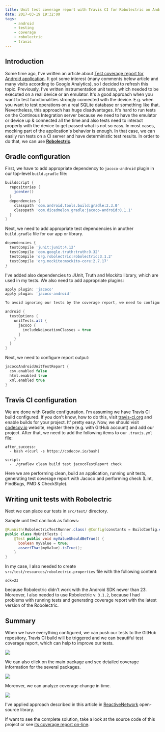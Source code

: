 ```yaml
---
title: Unit test coverage report with Travis CI for Robolectric on Android
date: 2017-03-19 19:32:00
tags:
	- android
	- testing
	- coverage
	- robolectric
	- travis
---
```


Introduction
------------

Some time ago, I've written an article about [Test coverage report for Android application](http://blog.wittchen.biz.pl/test-coverage-report-for-android-application/). It got some interest (many comments below article and many visits according to Google Analytics), so I decided to refresh this topic. Previously, I've written instrumentation unit tests, which needed to be executed on a real device or an emulator. It's a good approach when you want to test functionalities strongly connected with the device. E.g. when you want to test operations on a real SQLite database or something like that. Nevertheless, this approach has huge disadvantages. It's hard to run tests on the Continous Integration server because we need to have the emulator or device up & connected all the time and also tests need to interact properly with the device to get passed what is not so easy. In most cases, mocking part of the application's behavior is enough. In that case, we can easily run tests on a CI server and have deterministic test results. In order to do that, we can use [**Robolectric**](http://robolectric.org/).

Gradle configuration
--------------------

First, we have to add appropriate dependency to `jacoco-android` plugin in our top-level `build.gradle` file:

```gradle
buildscript {
  repositories {
    jcenter()
  }
  dependencies {
    classpath 'com.android.tools.build:gradle:2.3.0'
    classpath 'com.dicedmelon.gradle:jacoco-android:0.1.1'
  }
}
```

Next, we need to add appropriate test dependencies in another `build.gradle` file for our app or library.

```gradle
dependencies {
  testCompile 'junit:junit:4.12'
  testCompile 'com.google.truth:truth:0.32'
  testCompile 'org.robolectric:robolectric:3.1.2'
  testCompile 'org.mockito:mockito-core:2.7.17'
}
```

I've added also dependencies to JUnit, Truth and Mockito library, which are used in my tests. We also need to add appropriate plugins:

```gradle
apply plugin: 'jacoco'
apply plugin: 'jacoco-android'

To avoid ignoring our tests by the coverage report, we need to configure the following settings:

android {
  testOptions {
    unitTests.all {
      jacoco {
        includeNoLocationClasses = true
      }
    }
  }
}
```

Next, we need to configure report output:

```gradle
jacocoAndroidUnitTestReport {
  csv.enabled false
  html.enabled true
  xml.enabled true
}
```

Travis CI configuration
-----------------------

We are done with Gradle configuration. I'm assuming we have Travis CI build configured. If you don't know, how to do this, visit [travis-ci.org](http://travis-ci.org) and enable builds for your project. It' pretty easy. Now, we should visit [codecov.io](http://codecov.io) website, register there (e.g. with GitHub account) and add our project. After that, we need to add the following items to our `.travis.yml` file:

```
after_success:
  - bash <(curl -s https://codecov.io/bash)

script:
  - ./gradlew clean build test jacocoTestReport check
```

Here we are performing clean, build an application, running unit tests, generating test coverage report with Jacoco and performing check (Lint, FindBugs, PMD & CheckStyle).

Writing unit tests with Robolectric
-----------------------------------

Next we can place our tests in `src/test/` directory. 

Sample unit test can look as follows: 

```java
@RunWith(RobolectricTestRunner.class) @Config(constants = BuildConfig.class)
public class MyUnitTests {
    @Test public void myValueShouldBeTrue() {
      boolean myValue = true;
      assertThat(myValue).isTrue();
    }
}
```

In my case, I also needed to create `src/test/resources/robolectric.properties` file with the following content:

```
sdk=23
```

because Robolectric didn't work with the Android SDK newer than 23. Moreover, I also needed to use Robolectric v. `3.1.2`, because I had problems with running tests and generating coverage report with the latest version of the Robolectric.

Summary
-------

When we have everything configured, we can push our tests to the GitHub repository, Travis CI build will be triggered and we can beautiful test coverage report, which can help to improve our tests. 

![](/images/posts/2017/test-coverage-android-travis/codecovio-report-1.png)

We can also click on the main package and see detailed coverage information for the several packages. 

![](/images/posts/2017/test-coverage-android-travis/codecovio-report-2.png)

Moreover, we can analyze coverage change in time. 

![](/images/posts/2017/test-coverage-android-travis/codecovio-report-3.png)

I've applied approach described in this article in [ReactiveNetwork](https://github.com/pwittchen/ReactiveNetwork) open-source library. 

If want to see the complete solution, take a look at the source code of this project or see [its coverage report on-line](https://codecov.io/gh/pwittchen/ReactiveNetwork).
